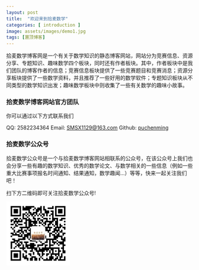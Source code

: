 ```yaml
---
layout: post
title:  "欢迎来到拾麦数学"
categories: [ introduction ]
image: assets/images/demo1.jpg
tags: [置顶博客]
---
```



拾麦数学博客网是一个有关于数学知识的静态博客网站，网站分为竞赛信息、资源分享、专题知识、趣味数学四个板块，同时还有作者板块。其中，作者板块中是我们团队的博客作者的信息；竞赛信息板块提供了一些竞赛题目和竞赛消息；资源分享板块提供了一些数学资料，并且推荐了一些好用的数学软件；专题知识板块从不同类型的数学知识出发；趣味数学板块中则收集了一些有关数学的趣味小故事。

### 拾麦数学博客网站官方团队

你可以通过以下方式联系我们

QQ: 2582234364
Email: SMSX1129@163.com
Github: [puchenming](https://github.com/puchenming)

### 拾麦数学公众号

拾麦数学公众号是一个与拾麦数学博客网站相联系的公众号，在该公众号上我们也会分享一些有趣的数学知识、优秀的数学论文、与数学相关的一些信息（例如一些重大比赛事项报名时间通知、结果通知，数学趣闻...）等等，快来一起关注我们吧！

扫下方二维码即可关注拾麦数学公众号!

<img src="../assets/images/smsxgzh.jpg" alt="拾麦数学公众号">
 
